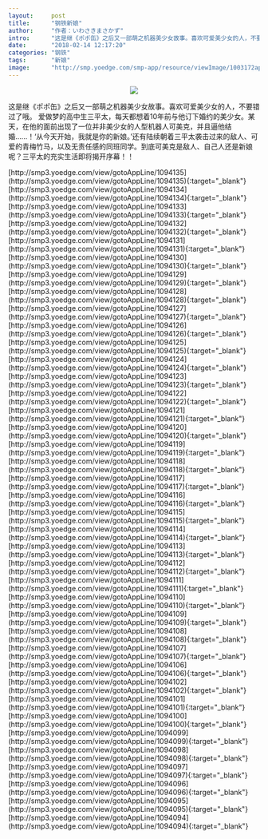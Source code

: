 ```yaml
---
layout:     post
title:      "钢铁新娘"
author:     "作者：いわさきまさかず"
intro:      "这是继《ポポ缶》之后又一部萌之机器美少女故事。喜欢可爱美少女的人，不要错过了哦。 爱做梦的高中生三平太，每天都想着10年前与他订下婚约的美少女。某天，在他的面前出现了一位并非美少女的人型机器人可美克，并且逼他结婚……！‘从今天开始，我就是你的新娘。’还有陆续朝着三平太袭击过来的敌人、可爱的青梅竹马，以及无责任感的同班同学。到底可美克是敌人、自己人还是新娘呢？三平太的充实生活即将揭开序幕！！"
date:       "2018-02-14 12:17:20"
categories: "钢铁"
tags:       "新娘"
image:      "http://smp.yoedge.com/smp-app/resource/viewImage/1003172appline.png"
---
```

<div style="text-align: center">
<p><img src="http://smp.yoedge.com/smp-app/resource/viewImage/1003172appline.png"/></p>
</div>
<p class="post-meta">
<span>这是继《ポポ缶》之后又一部萌之机器美少女故事。喜欢可爱美少女的人，不要错过了哦。 爱做梦的高中生三平太，每天都想着10年前与他订下婚约的美少女。某天，在他的面前出现了一位并非美少女的人型机器人可美克，并且逼他结婚……！‘从今天开始，我就是你的新娘。’还有陆续朝着三平太袭击过来的敌人、可爱的青梅竹马，以及无责任感的同班同学。到底可美克是敌人、自己人还是新娘呢？三平太的充实生活即将揭开序幕！！</span>
</p>
[http://smp3.yoedge.com/view/gotoAppLine/1094135](http://smp3.yoedge.com/view/gotoAppLine/1094135){:target="_blank"}
[http://smp3.yoedge.com/view/gotoAppLine/1094134](http://smp3.yoedge.com/view/gotoAppLine/1094134){:target="_blank"}
[http://smp3.yoedge.com/view/gotoAppLine/1094133](http://smp3.yoedge.com/view/gotoAppLine/1094133){:target="_blank"}
[http://smp3.yoedge.com/view/gotoAppLine/1094132](http://smp3.yoedge.com/view/gotoAppLine/1094132){:target="_blank"}
[http://smp3.yoedge.com/view/gotoAppLine/1094131](http://smp3.yoedge.com/view/gotoAppLine/1094131){:target="_blank"}
[http://smp3.yoedge.com/view/gotoAppLine/1094130](http://smp3.yoedge.com/view/gotoAppLine/1094130){:target="_blank"}
[http://smp3.yoedge.com/view/gotoAppLine/1094129](http://smp3.yoedge.com/view/gotoAppLine/1094129){:target="_blank"}
[http://smp3.yoedge.com/view/gotoAppLine/1094128](http://smp3.yoedge.com/view/gotoAppLine/1094128){:target="_blank"}
[http://smp3.yoedge.com/view/gotoAppLine/1094127](http://smp3.yoedge.com/view/gotoAppLine/1094127){:target="_blank"}
[http://smp3.yoedge.com/view/gotoAppLine/1094126](http://smp3.yoedge.com/view/gotoAppLine/1094126){:target="_blank"}
[http://smp3.yoedge.com/view/gotoAppLine/1094125](http://smp3.yoedge.com/view/gotoAppLine/1094125){:target="_blank"}
[http://smp3.yoedge.com/view/gotoAppLine/1094124](http://smp3.yoedge.com/view/gotoAppLine/1094124){:target="_blank"}
[http://smp3.yoedge.com/view/gotoAppLine/1094123](http://smp3.yoedge.com/view/gotoAppLine/1094123){:target="_blank"}
[http://smp3.yoedge.com/view/gotoAppLine/1094122](http://smp3.yoedge.com/view/gotoAppLine/1094122){:target="_blank"}
[http://smp3.yoedge.com/view/gotoAppLine/1094121](http://smp3.yoedge.com/view/gotoAppLine/1094121){:target="_blank"}
[http://smp3.yoedge.com/view/gotoAppLine/1094120](http://smp3.yoedge.com/view/gotoAppLine/1094120){:target="_blank"}
[http://smp3.yoedge.com/view/gotoAppLine/1094119](http://smp3.yoedge.com/view/gotoAppLine/1094119){:target="_blank"}
[http://smp3.yoedge.com/view/gotoAppLine/1094118](http://smp3.yoedge.com/view/gotoAppLine/1094118){:target="_blank"}
[http://smp3.yoedge.com/view/gotoAppLine/1094117](http://smp3.yoedge.com/view/gotoAppLine/1094117){:target="_blank"}
[http://smp3.yoedge.com/view/gotoAppLine/1094116](http://smp3.yoedge.com/view/gotoAppLine/1094116){:target="_blank"}
[http://smp3.yoedge.com/view/gotoAppLine/1094115](http://smp3.yoedge.com/view/gotoAppLine/1094115){:target="_blank"}
[http://smp3.yoedge.com/view/gotoAppLine/1094114](http://smp3.yoedge.com/view/gotoAppLine/1094114){:target="_blank"}
[http://smp3.yoedge.com/view/gotoAppLine/1094113](http://smp3.yoedge.com/view/gotoAppLine/1094113){:target="_blank"}
[http://smp3.yoedge.com/view/gotoAppLine/1094112](http://smp3.yoedge.com/view/gotoAppLine/1094112){:target="_blank"}
[http://smp3.yoedge.com/view/gotoAppLine/1094111](http://smp3.yoedge.com/view/gotoAppLine/1094111){:target="_blank"}
[http://smp3.yoedge.com/view/gotoAppLine/1094110](http://smp3.yoedge.com/view/gotoAppLine/1094110){:target="_blank"}
[http://smp3.yoedge.com/view/gotoAppLine/1094109](http://smp3.yoedge.com/view/gotoAppLine/1094109){:target="_blank"}
[http://smp3.yoedge.com/view/gotoAppLine/1094108](http://smp3.yoedge.com/view/gotoAppLine/1094108){:target="_blank"}
[http://smp3.yoedge.com/view/gotoAppLine/1094107](http://smp3.yoedge.com/view/gotoAppLine/1094107){:target="_blank"}
[http://smp3.yoedge.com/view/gotoAppLine/1094106](http://smp3.yoedge.com/view/gotoAppLine/1094106){:target="_blank"}
[http://smp3.yoedge.com/view/gotoAppLine/1094102](http://smp3.yoedge.com/view/gotoAppLine/1094102){:target="_blank"}
[http://smp3.yoedge.com/view/gotoAppLine/1094101](http://smp3.yoedge.com/view/gotoAppLine/1094101){:target="_blank"}
[http://smp3.yoedge.com/view/gotoAppLine/1094100](http://smp3.yoedge.com/view/gotoAppLine/1094100){:target="_blank"}
[http://smp3.yoedge.com/view/gotoAppLine/1094099](http://smp3.yoedge.com/view/gotoAppLine/1094099){:target="_blank"}
[http://smp3.yoedge.com/view/gotoAppLine/1094098](http://smp3.yoedge.com/view/gotoAppLine/1094098){:target="_blank"}
[http://smp3.yoedge.com/view/gotoAppLine/1094097](http://smp3.yoedge.com/view/gotoAppLine/1094097){:target="_blank"}
[http://smp3.yoedge.com/view/gotoAppLine/1094096](http://smp3.yoedge.com/view/gotoAppLine/1094096){:target="_blank"}
[http://smp3.yoedge.com/view/gotoAppLine/1094095](http://smp3.yoedge.com/view/gotoAppLine/1094095){:target="_blank"}
[http://smp3.yoedge.com/view/gotoAppLine/1094094](http://smp3.yoedge.com/view/gotoAppLine/1094094){:target="_blank"}


